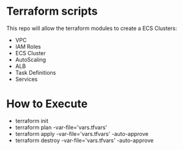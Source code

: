  # Terraform scripts
This repo will allow the terraform modules to create a ECS Clusters:

 - VPC
 - IAM Roles
 - ECS Cluster
 - AutoScaling
 - ALB
 - Task Definitions
 - Services

 
# How to Execute
- terraform init
- terraform plan -var-file='vars.tfvars'
- terraform apply -var-file='vars.tfvars' -auto-approve
- terraform destroy -var-file='vars.tfvars' -auto-approve